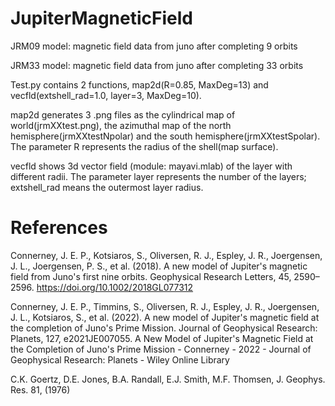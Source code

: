 # JupiterMagneticField
JRM09 model: magnetic field data from juno after completing 9 orbits

JRM33 model: magnetic field data from juno after completing 33 orbits

Test.py contains 2 functions, map2d(R=0.85, MaxDeg=13) and vecfld(extshell_rad=1.0, layer=3, MaxDeg=10).

map2d generates 3 .png files as the cylindrical map of world(jrmXXtest.png), the azimuthal map of the north hemisphere(jrmXXtestNpolar) and the south hemisphere(jrmXXtestSpolar). The parameter R represents the radius of the shell(map surface).

vecfld shows 3d vector field (module: mayavi.mlab) of the layer with different radii. The parameter layer represents the number of the layers; extshell_rad means the outermost layer radius.

# References
Connerney, J. E. P., Kotsiaros, S., Oliversen, R. J., Espley, J. R., Joergensen, J. L., Joergensen, P. S., et al. (2018). A new model of Jupiter's magnetic field from Juno's first nine orbits. Geophysical Research Letters, 45, 2590– 2596. https://doi.org/10.1002/2018GL077312

Connerney, J. E. P., Timmins, S., Oliversen, R. J., Espley, J. R., Joergensen, J. L., Kotsiaros, S., et al. (2022). A new model of Jupiter's magnetic field at the completion of Juno's Prime Mission. Journal of Geophysical Research: Planets, 127, e2021JE007055. A New Model of Jupiter's Magnetic Field at the Completion of Juno's Prime Mission - Connerney - 2022 - Journal of Geophysical Research: Planets - Wiley Online Library

C.K. Goertz, D.E. Jones, B.A. Randall, E.J. Smith, M.F. Thomsen, J. Geophys. Res. 81, (1976)
